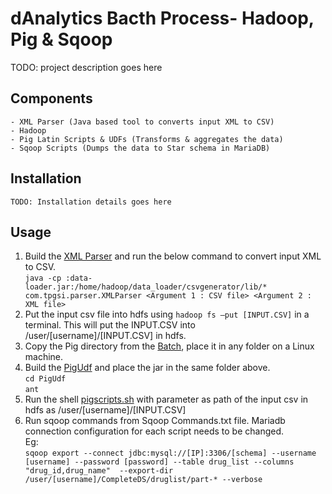 # dAnalytics Bacth Process- Hadoop, Pig & Sqoop

TODO: project description goes here

## Components
    - XML Parser (Java based tool to converts input XML to CSV)
    - Hadoop
    - Pig Latin Scripts & UDFs (Transforms & aggregates the data)
    - Sqoop Scripts (Dumps the data to Star schema in MariaDB)

## Installation
    TODO: Installation details goes here

## Usage
1. Build the [XML Parser](https://github.com/pradeepkumardv/jDerive/tree/master/Engg/Src/Batch/XMLParser) and run the below command to convert input XML to CSV. <br/> 
    `java -cp :data-loader.jar:/home/hadoop/data_loader/csvgenerator/lib/* com.tpgsi.parser.XMLParser <Argument 1 : CSV file> <Argument 2 : XML file>`
2. Put the input csv file into hdfs using `hadoop fs –put [INPUT.CSV]` in a terminal. This will put the INPUT.CSV into /user/[username]/[INPUT.CSV] in hdfs.
2. Copy the Pig directory from the [Batch](https://github.com/TPRockville/dAnalytics/tree/master/Engg/Src/Batch/), place it in any folder on a Linux machine.
3. Build the [PigUdf](https://github.com/TPRockville/dAnalytics/tree/master/Engg/Src/Batch/Pig/PigUdf) and place the jar in the same folder above. <br />
    `cd PigUdf` <br />
    `ant`
4. Run the shell [pigscripts.sh](https://github.com/TPRockville/dAnalytics/blob/master/Engg/Src/Batch/Pig/pigscripts.sh) with parameter as path of the input csv in hdfs as /user/[username]/[INPUT.CSV]
5. Run sqoop commands from Sqoop Commands.txt file. Mariadb connection configuration for each script needs to be changed.<br />
    Eg: <br />
    `sqoop export --connect jdbc:mysql://[IP]:3306/[schema] --username [username] --password [password] --table drug_list --columns "drug_id,drug_name"  --export-dir /user/[username]/CompleteDS/druglist/part-* --verbose`
